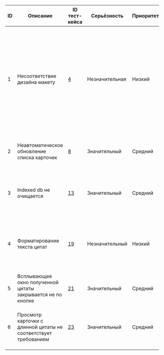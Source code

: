 | ID | Описание                                                         | ID тест-кейса     | Серьёзность    | Приоритет | Статус   | Автор | Назначен на | Окружение      | Шаги воспроизведения                                                                | Фактический результат                                                                                                                                                                                                                   | Ожидаемый результат                            |
|----|------------------------------------------------------------------|-------------------|----------------|-----------|----------|-------|-------------|----------------|-------------------------------------------------------------------------------------|-----------------------------------------------------------------------------------------------------------------------------------------------------------------------------------------------------------------------------------------|------------------------------------------------|
| 1  | Несоответствие дизайна макету                                    | [4](test-cases)   | Незначительная | Низкий    | Назначен | Я     | Я           | Yandex-browser | 1. Открыть приложение на главной странице<br/>2. Дважды кликнуть на карточке        | 1. Есть предупреждение об ограничении количества символов под текстовым полем на главной странице<br/> 2. Есть подсказка редактирования во всплывающем окне при двойном клике на карточке<br/> 3. Есть кнопка обновления под карточками | Все элементы в приложении соответствуют макету |
| 2  | Неавтоматическое обновление списка карточек                      | [8](test-cases)   | Значительный   | Средний   | Назначен | Я     | Я           | Yandex-browser | 1.  Нажать кнопку "получить"<br/>2. Закрыть окошко с полученной цитатой <br/>       | Список с карточками не обновился                                                                                                                                                                                                        | Список с карточками обновился автоматически    |
| 3  | Indexed db не очищается                                          | [13](test-cases)  | Значительный   | Средний   | Назначен | Я     | Я           | Yandex-browser | 1. Получить цитаты 2. Остановить сервер, приведя базу данных к начальному состоянию | Записи в indexeddb не удаляются                                                                                                                                                                                                         | Indexeddb очищается                            |
| 4  | Форматирование текста цитат                                      | [19](test-cases)  | Незначительный | Низкий    | Назначен | Я     | Я           | Yandex-browser | Получить 10 цитат                                                                   | Форматирование текста во всплывающем окне, а также в карточках разный для разных отличается для разных цитат                                                                                                                            | Форматирование одинаковое                      |
| 5  | Всплывающее окно полученной цитаты закрывается не по кнопке      | [21](test-cases)  | Значительный   | Средний   | Назначен | Я     | Я           | Yandex-browser | 1. Получить цитату<br/>2. Закрыть окошко                                            | Окошко с цитатой закрывается кликомв области  вне его                                                                                                                                                                                   | Имеется кнопка для закрытия                    |
| 6  | Просмотр карточки с длинной цитаты не соответствует требованиям  | [23](test-cases)  | Значительный   | Средний   | Назначен | Я     | Я           | Yandex-browser | Кликнуть карточку с длинной обрезанной цитатой                                      | Просмотр обрезанной цитаты реализован в виде прокручиваемого списка                                                                                                                                                                     | Просмотр организован в иде всплывающего окна   |